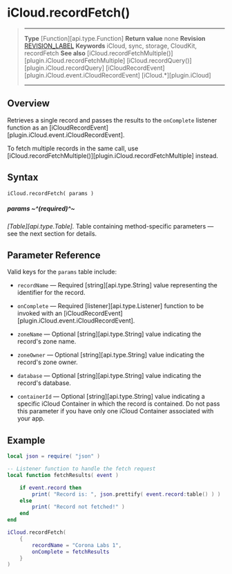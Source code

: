 # iCloud.recordFetch()

> --------------------- ------------------------------------------------------------------------------------------
> __Type__              [Function][api.type.Function]
> __Return value__      none
> __Revision__          [REVISION_LABEL](REVISION_URL)
> __Keywords__          iCloud, sync, storage, CloudKit, recordFetch
> __See also__          [iCloud.recordFetchMultiple()][plugin.iCloud.recordFetchMultiple]
>						[iCloud.recordQuery()][plugin.iCloud.recordQuery]
>						[iCloudRecordEvent][plugin.iCloud.event.iCloudRecordEvent]
>                       [iCloud.*][plugin.iCloud]
> --------------------- ------------------------------------------------------------------------------------------


## Overview

Retrieves a single record and passes the results to the `onComplete` listener function as an [iCloudRecordEvent][plugin.iCloud.event.iCloudRecordEvent].

To fetch multiple records in the same call, use [iCloud.recordFetchMultiple()][plugin.iCloud.recordFetchMultiple] instead.


## Syntax

    iCloud.recordFetch( params )

##### params ~^(required)^~
_[Table][api.type.Table]._ Table containing <nobr>method-specific</nobr> parameters &mdash; see the next section for details.


## Parameter Reference

Valid keys for the `params` table include:

* `recordName` &mdash; Required [string][api.type.String] value representing the identifier for the record.

* `onComplete` &mdash; Required [listener][api.type.Listener] function to be invoked with an [iCloudRecordEvent][plugin.iCloud.event.iCloudRecordEvent].

* `zoneName` &mdash; Optional [string][api.type.String] value indicating the record's zone name.

* `zoneOwner` &mdash; Optional [string][api.type.String] value indicating the record's zone owner.

* `database` &mdash; Optional [string][api.type.String] value indicating the record's database.

* `containerId` &mdash; Optional [string][api.type.String] value indicating a specific iCloud Container in which the record is contained. Do not pass this parameter if you have only one iCloud Container associated with your app.


## Example

``````lua
local json = require( "json" )

-- Listener function to handle the fetch request
local function fetchResults( event )

	if event.record then
		print( "Record is: ", json.prettify( event.record:table() ) )
    else
		print( "Record not fetched!" )
    end
end

iCloud.recordFetch(
	{
		recordName = "Corona Labs 1",
		onComplete = fetchResults
	}
)
``````
